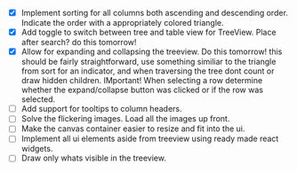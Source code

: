 - [x] Implement sorting for all columns both ascending and descending order. Indicate the order with a appropriately colored triangle.
- [x] Add toggle to switch between tree and table view for TreeView. Place after search? do this tomorrow!
- [x] Allow for expanding and collapsing the treeview. Do this tomorrow! this should be fairly straightforward, use something similiar to the triangle from sort for an indicator, and when traversing the tree dont count or draw hidden children. IMportant! When selecting a row determine whether the expand/collapse button was clicked or if the row was selected.
- [ ] Add support for tooltips to column headers.
- [ ] Solve the flickering images. Load all the images up front.
- [ ] Make the canvas container easier to resize and fit into the ui.
- [ ] Implement all ui elements aside from treeview using ready made react widgets.
- [ ] Draw only whats visible in the treeview.
